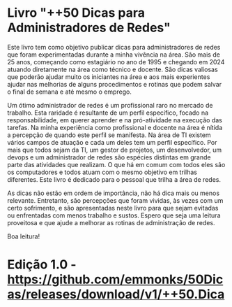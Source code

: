 # Livro "++50 Dicas para Administradores de Redes"


Este livro tem como objetivo publicar dicas para administradores de redes que foram experimentadas durante a minha vivência na área. São mais de 25 anos, começando como estagiário no ano de 1995 e chegando em 2024 atuando diretamente na área como técnico e docente. São dicas valiosas que poderão ajudar muito os iniciantes na área e aos mais experientes ajudar nas melhorias de alguns procedimentos e rotinas que podem salvar o final de semana e até mesmo o emprego. 

Um ótimo administrador de redes é um profissional raro no mercado de trabalho. Esta raridade é resultante de um perfil específico, focado na responsabilidade, em querer aprender e na pró-atividade na execução das tarefas. Na minha experiência como profissional e docente na área é nítida a percepção de quando este perfil se manifesta. Na área de TI existem vários campos de atuação e cada um deles tem um perfil específico. Por mais que todos sejam da TI, um gestor de projetos, um desenvolvedor, um devops e um administrador de redes são espécies distintas em grande parte das atividades que realizam. O que há em comum com todos eles são os computadores e todos atuam com o mesmo objetivo em trilhas diferentes. Este livro é dedicado para o pessoal que trilha a área de redes.

As dicas não estão em ordem de importância, não há dica mais ou menos relevante. Entretanto, são percepções que foram vividas, às vezes com um certo sofrimento, e são apresentadas neste livro para que sejam evitadas ou enfrentadas com menos trabalho e sustos.
Espero que seja uma leitura proveitosa e que ajude a melhorar as rotinas de administração de redes. 

Boa leitura!	

# Edição 1.0 - https://github.com/emmonks/50Dicas/releases/download/v1/++50.Dicas.para.Administradores.de.Redes.pdf
